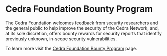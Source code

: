 # Cedra Foundation Bounty Program

The Cedra Foundation welcomes feedback from security researchers and the general public to help improve the security of the Cedra Network, and, at its sole discretion, offers bounty rewards for security reports that identify previously unknown, in-scope security vulnerabilities.

To learn more visit the [Cedra Foundation Bounty Program](https://hackenproof.com/cedra) page.
